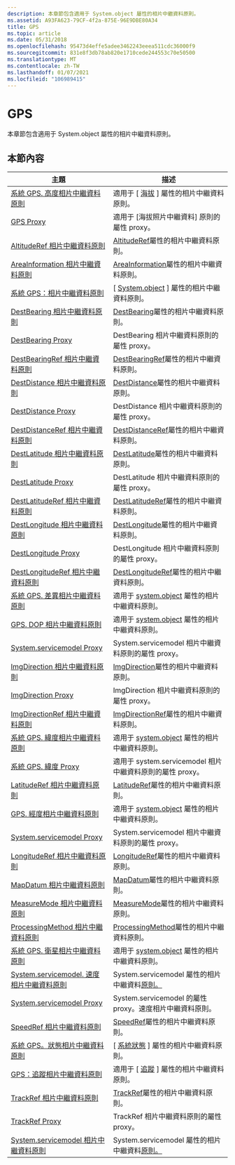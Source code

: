 ```yaml
---
description: 本章節包含適用于 System.object 屬性的相片中繼資料原則。
ms.assetid: A93FA623-79CF-4f2a-875E-96E9DBE80A34
title: GPS
ms.topic: article
ms.date: 05/31/2018
ms.openlocfilehash: 95473d4effe5adee3462243eeea511cdc36000f9
ms.sourcegitcommit: 831e8f3db78ab820e1710cede244553c70e50500
ms.translationtype: MT
ms.contentlocale: zh-TW
ms.lasthandoff: 01/07/2021
ms.locfileid: "106989415"
---
```

# <a name="systemgps"></a>GPS

本章節包含適用于 System.object 屬性的相片中繼資料原則。

## <a name="in-this-section"></a>本節內容



| 主題                                                                                                          | 描述                                                                                                                                        |
|----------------------------------------------------------------------------------------------------------------|----------------------------------------------------------------------------------------------------------------------------------------------------|
| [系統 GPS. 高度相片中繼資料原則](-wic-photoprop-system-gps-altitude.md)<br/>                 | 適用于 [ [海拔](../properties/props-system-gps-altitude.md) ] 屬性的相片中繼資料原則。<br/>         |
| [GPS Proxy](-wic-photoprop-system-gps-altitude-proxy.md)<br/>                           | 適用于 [海拔照片中繼資料] 原則的屬性 proxy。<br/>                                                                   |
| [AltitudeRef 相片中繼資料原則](-wic-photoprop-system-gps-altituderef.md)<br/>           | [AltitudeRef](../properties/props-system-gps-altituderef.md)屬性的相片中繼資料原則。<br/>      |
| [AreaInformation 相片中繼資料原則](-wic-photoprop-system-gps-areainformation.md)<br/>   | [AreaInformation](../properties/props-system-gps-areainformation.md)屬性的相片中繼資料原則。<br/>  |
| [系統 GPS：相片中繼資料原則](-wic-photoprop-system-gps-date.md)<br/>                         | [ [System.object](../properties/props-system-gps-date.md) ] 屬性的相片中繼資料原則。<br/>             |
| [DestBearing 相片中繼資料原則](-wic-photoprop-system-gps-destbearing.md)<br/>           | [DestBearing](../properties/props-system-gps-destbearing.md)屬性的相片中繼資料原則。<br/>      |
| [DestBearing Proxy](-wic-photoprop-system-gps-destbearing-proxy.md)<br/>                     | DestBearing 相片中繼資料原則的屬性 proxy。<br/>                                                                |
| [DestBearingRef 相片中繼資料原則](-wic-photoprop-system-gps-destbearingref.md)<br/>     | [DestBearingRef](../properties/props-system-gps-destbearingref.md)屬性的相片中繼資料原則。<br/>   |
| [DestDistance 相片中繼資料原則](-wic-photoprop-system-gps-destdistance.md)<br/>         | [DestDistance](../properties/props-system-gps-destdistance.md)屬性的相片中繼資料原則。<br/>     |
| [DestDistance Proxy](-wic-photoprop-system-gps-destdistance-proxy.md)<br/>                   | DestDistance 相片中繼資料原則的屬性 proxy。<br/>                                                               |
| [DestDistanceRef 相片中繼資料原則](-wic-photoprop-system-gps-destdistanceref.md)<br/>   | [DestDistanceRef](../properties/props-system-gps-destdistanceref.md)屬性的相片中繼資料原則。<br/>  |
| [DestLatitude 相片中繼資料原則](-wic-photoprop-system-gps-destlatitude.md)<br/>         | [DestLatitude](../properties/props-system-gps-destlatitude.md)屬性的相片中繼資料原則。<br/>     |
| [DestLatitude Proxy](-wic-photoprop-system-gps-destlatitude-proxy.md)<br/>                   | DestLatitude 相片中繼資料原則的屬性 proxy。<br/>                                                               |
| [DestLatitudeRef 相片中繼資料原則](-wic-photoprop-system-gps-destlatituderef.md)<br/>   | [DestLatitudeRef](../properties/props-system-gps-destlatituderef.md)屬性的相片中繼資料原則。<br/>  |
| [DestLongitude 相片中繼資料原則](-wic-photoprop-system-gps-destlongitude.md)<br/>       | [DestLongitude](../properties/props-system-gps-destlongitude.md)屬性的相片中繼資料原則。<br/>    |
| [DestLongitude Proxy](-wic-photoprop-system-gps-destlongitude-proxy.md)<br/>                 | DestLongitude 相片中繼資料原則的屬性 proxy。<br/>                                                              |
| [DestLongitudeRef 相片中繼資料原則](-wic-photoprop-system-gps-destlongituderef.md)<br/> | [DestLongitudeRef](../properties/props-system-gps-destlongituderef.md)屬性的相片中繼資料原則。<br/> |
| [系統 GPS. 差異相片中繼資料原則](-wic-photoprop-system-gps-differential.md)<br/>         | 適用于 [system.object](../properties/props-system-gps-differential.md) 屬性的相片中繼資料原則。<br/>     |
| [GPS. DOP 相片中繼資料原則](-wic-photoprop-system-gps-dop.md)<br/>                           | 適用于 [system.object](../properties/props-system-gps-dop.md) 屬性的相片中繼資料原則。<br/>              |
| [System.servicemodel Proxy](-wic-photoprop-system-gps-dop-proxy.md)<br/>                                     | System.servicemodel 相片中繼資料原則的屬性 proxy。<br/>                                                                        |
| [ImgDirection 相片中繼資料原則](-wic-photoprop-system-gps-imgdirection.md)<br/>         | [ImgDirection](../properties/props-system-gps-imgdirection.md)屬性的相片中繼資料原則。<br/>     |
| [ImgDirection Proxy](-wic-photoprop-system-gps-imgdirection-proxy.md)<br/>                   | ImgDirection 相片中繼資料原則的屬性 proxy。<br/>                                                               |
| [ImgDirectionRef 相片中繼資料原則](-wic-photoprop-system-gps-imgdirectionref.md)<br/>   | [ImgDirectionRef](../properties/props-system-gps-imgdirectionref.md)屬性的相片中繼資料原則。<br/>  |
| [系統 GPS. 緯度相片中繼資料原則](-wic-photoprop-system-gps-latitude.md)<br/>                 | 適用于 [system.object](../properties/props-system-gps-latitude.md) 屬性的相片中繼資料原則。<br/>         |
| [系統 GPS. 緯度 Proxy](-wic-photoprop-system-gps-latitude-proxy.md)<br/>                           | 適用于 system.servicemodel 相片中繼資料原則的屬性 proxy。<br/>                                                                   |
| [LatitudeRef 相片中繼資料原則](-wic-photoprop-system-gps-latituderef.md)<br/>           | [LatitudeRef](../properties/props-system-gps-latitude.md)屬性的相片中繼資料原則。<br/>      |
| [GPS. 經度相片中繼資料原則](-wic-photoprop-system-gps-longitude.md)<br/>               | 適用于 [system.object](../properties/props-system-gps-longitude.md) 屬性的相片中繼資料原則。<br/>        |
| [System.servicemodel Proxy](-wic-photoprop-system-gps-longitude-proxy.md)<br/>                         | System.servicemodel 相片中繼資料原則的屬性 proxy。<br/>                                                                  |
| [LongitudeRef 相片中繼資料原則](-wic-photoprop-system-gps-longituderef.md)<br/>         | [LongitudeRef](../properties/props-system-gps-longituderef.md)屬性的相片中繼資料原則。<br/>     |
| [MapDatum 相片中繼資料原則](-wic-photoprop-system-gps-mapdatum.md)<br/>                 | [MapDatum](../properties/props-system-gps-mapdatum.md)屬性的相片中繼資料原則。<br/>         |
| [MeasureMode 相片中繼資料原則](-wic-photoprop-system-gps-measuremode.md)<br/>           | [MeasureMode](../properties/props-system-gps-measuremode.md)屬性的相片中繼資料原則。<br/>      |
| [ProcessingMethod 相片中繼資料原則](-wic-photoprop-system-gps-processingmethod.md)<br/> | [ProcessingMethod](../properties/props-system-gps-processingmethod.md)屬性的相片中繼資料原則。<br/> |
| [系統 GPS. 衛星相片中繼資料原則](-wic-photoprop-system-gps-satellites.md)<br/>             | 適用于 [system.object](../properties/props-system-gps-satellites.md) 屬性的相片中繼資料原則。<br/>       |
| [System.servicemodel. 速度相片中繼資料原則](-wic-photoprop-system-gps-speed.md)<br/>                       | System.servicemodel 屬性的相片中繼資料[原則。](../properties/props-system-gps-speed.md)<br/>            |
| [System.servicemodel Proxy](-wic-photoprop-system-gps-speed-proxy.md)<br/>                                 | System.servicemodel 的屬性 proxy。速度相片中繼資料原則。<br/>                                                                      |
| [SpeedRef 相片中繼資料原則](-wic-photoprop-system-gps-speedref.md)<br/>                 | [SpeedRef](../properties/props-system-gps-speedref.md)屬性的相片中繼資料原則。<br/>         |
| [系統 GPS。狀態相片中繼資料原則](-wic-photoprop-system-gps-status.md)<br/>                     | [ [系統狀態](../properties/props-system-gps-status.md) ] 屬性的相片中繼資料原則。<br/>           |
| [GPS：追蹤相片中繼資料原則](-wic-photoprop-system-gps-track.md)<br/>                       | 適用于 [ [追蹤](../properties/props-system-gps-track.md) ] 屬性的相片中繼資料原則。<br/>            |
| [TrackRef 相片中繼資料原則](-wic-photoprop-system-gps-trackref.md)<br/>                 | [TrackRef](../properties/props-system-gps-trackref.md)屬性的相片中繼資料原則。<br/>         |
| [TrackRef Proxy](-wic-photoprop-system-gps-trackref-proxy.md)<br/>                           | TrackRef 相片中繼資料原則的屬性 proxy。<br/>                                                                   |
| [System.servicemodel 相片中繼資料原則](-wic-photoprop-system-gps-versionid.md)<br/>               | System.servicemodel 屬性的相片中繼資料[原則。](../properties/props-system-gps-versionid.md)<br/>        |



 

 

 

